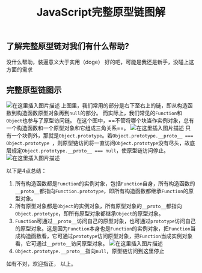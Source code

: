 ﻿---
title: JavaScript完整原型链图解
---
##  了解完整原型链对我们有什么帮助?
没什么帮助，装逼意义大于实用（doge）
好的吧，可能是我还是新手，没碰上这方面的需求
## 完整原型链图示
![在这里插入图片描述](https://img-blog.csdnimg.cn/20200706194823401.png?x-oss-process=image/watermark,type_ZmFuZ3poZW5naGVpdGk,shadow_10,text_aHR0cHM6Ly9ibG9nLmNzZG4ubmV0L0REYm9vbQ==,size_16,color_FFFFFF,t_70)
上图里，我们常用的部分是右下至右上的链，即从构造函数到构造函数原型对象再到`null`的部分。
而实际上，我们常见的`Function`和`Object`也参与了原型访问链。
在这个图中，==不管将哪个块当作实例对象，总有一个构造函数和一个原型对象和它组成三角关系==。
![在这里插入图片描述](https://img-blog.csdnimg.cn/20200706203702694.png?x-oss-process=image/watermark,type_ZmFuZ3poZW5naGVpdGk,shadow_10,text_aHR0cHM6Ly9ibG9nLmNzZG4ubmV0L0REYm9vbQ==,size_16,color_FFFFFF,t_70)
只有一个块例外，那就是`Object.prototype`。若`Object.prototype.__proto__ === Object.prototype `，则原型链访问将一直访问`Object.prototype`没有尽头，故底层规定`Object.prototype.__proto__ === null`，使原型链访问停止。
![在这里插入图片描述](https://img-blog.csdnimg.cn/20200706205430150.png?x-oss-process=image/watermark,type_ZmFuZ3poZW5naGVpdGk,shadow_10,text_aHR0cHM6Ly9ibG9nLmNzZG4ubmV0L0REYm9vbQ==,size_16,color_FFFFFF,t_70)

以下是4点总结：
1. 所有构造函数都是`Function`的实例对象，包括`Function`自身，所有构造函数的`__proto__`都指向`Function.prototype`，即所有构造函数都继承`Function`的原型对象。
2. 所有原型对象都是`Object`的实例对象，所有原型对象的`__proto__`都指向`Object.prototype`，即所有原型对象都继承`Object`的原型对象。
3. `Function`可通过`__proto__`访问自己的原型对象，也可通过`prototype`访问自己的原型对象。这是因为`Function`本身也是`Function`的实例对象，把`Function`当成构造函数看，它可通过`prototype`访问原型对象，把`Function`当成实例对象看，它可通过`__proto__`访问原型对象。
![在这里插入图片描述](https://img-blog.csdnimg.cn/20200706205957192.png?x-oss-process=image/watermark,type_ZmFuZ3poZW5naGVpdGk,shadow_10,text_aHR0cHM6Ly9ibG9nLmNzZG4ubmV0L0REYm9vbQ==,size_16,color_FFFFFF,t_70)
44. `Object.prototype.__proto__`指向`null`，原型链访问到这里停止


如有不对，欢迎指正，
以上。
